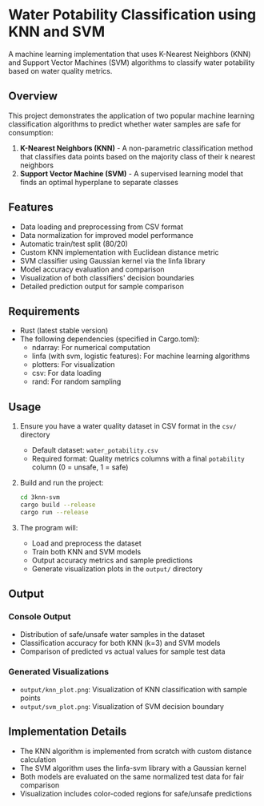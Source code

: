# Water Potability Classification using KNN and SVM

A machine learning implementation that uses K-Nearest Neighbors (KNN) and Support Vector Machines (SVM) algorithms to classify water potability based on water quality metrics.

## Overview

This project demonstrates the application of two popular machine learning classification algorithms to predict whether water samples are safe for consumption:

1. **K-Nearest Neighbors (KNN)** - A non-parametric classification method that classifies data points based on the majority class of their k nearest neighbors
2. **Support Vector Machine (SVM)** - A supervised learning model that finds an optimal hyperplane to separate classes

## Features

- Data loading and preprocessing from CSV format
- Data normalization for improved model performance
- Automatic train/test split (80/20)
- Custom KNN implementation with Euclidean distance metric
- SVM classifier using Gaussian kernel via the linfa library
- Model accuracy evaluation and comparison
- Visualization of both classifiers' decision boundaries
- Detailed prediction output for sample comparison

## Requirements

- Rust (latest stable version)
- The following dependencies (specified in Cargo.toml):
  - ndarray: For numerical computation
  - linfa (with svm, logistic features): For machine learning algorithms
  - plotters: For visualization
  - csv: For data loading
  - rand: For random sampling

## Usage

1. Ensure you have a water quality dataset in CSV format in the `csv/` directory
   - Default dataset: `water_potability.csv`
   - Required format: Quality metrics columns with a final `potability` column (0 = unsafe, 1 = safe)

2. Build and run the project:
   ```bash
   cd 3knn-svm
   cargo build --release
   cargo run --release
   ```

3. The program will:
   - Load and preprocess the dataset
   - Train both KNN and SVM models
   - Output accuracy metrics and sample predictions
   - Generate visualization plots in the `output/` directory

## Output

### Console Output
- Distribution of safe/unsafe water samples in the dataset
- Classification accuracy for both KNN (k=3) and SVM models
- Comparison of predicted vs actual values for sample test data

### Generated Visualizations
- `output/knn_plot.png`: Visualization of KNN classification with sample points
- `output/svm_plot.png`: Visualization of SVM decision boundary

## Implementation Details

- The KNN algorithm is implemented from scratch with custom distance calculation
- The SVM algorithm uses the linfa-svm library with a Gaussian kernel
- Both models are evaluated on the same normalized test data for fair comparison
- Visualization includes color-coded regions for safe/unsafe predictions 